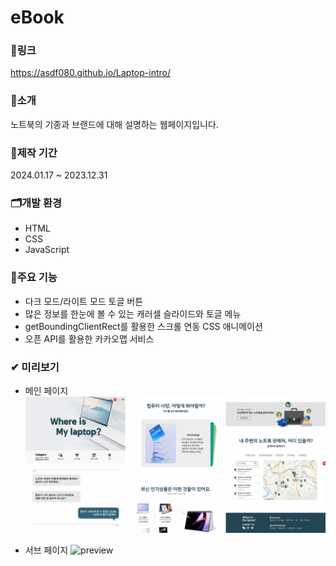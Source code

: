# eBook

### 🔗링크
https://asdf080.github.io/Laptop-intro/

### 🔎소개
노트북의 기종과 브랜드에 대해 설명하는 웹페이지입니다.

### 📅제작 기간
2024.01.17 ~ 2023.12.31

### 🗂개발 환경
- HTML
- CSS
- JavaScript

### 🎈주요 기능
- 다크 모드/라이트 모드 토글 버튼
- 많은 정보를 한눈에 볼 수 있는 캐러셀 슬라이드와 토글 메뉴
- getBoundingClientRect를 활용한 스크롤 연동 CSS 애니메이션
- 오픈 API를 활용한 카카오맵 서비스

### ✔ 미리보기
- 메인 페이지
![preview](./img/preview1.jpg)

- 서브 페이지
![preview](./img/preview.jpg)
